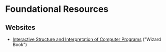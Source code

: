 # Foundational Resources
## Websites
- [Interactive Structure and Interpretation of Computer Programs](http://xuanji.appspot.com/isicp/) ("Wizard Book")